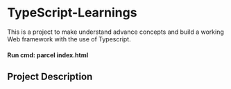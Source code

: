 # TypeScript-Learnings

This is a project to make understand advance
 concepts and build a working Web framework with the use of Typescript.

#### Run cmd: parcel index.html

## Project Description
